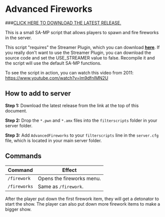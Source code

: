 # Advanced Fireworks

###[CLICK HERE TO DOWNLOAD THE LATEST RELEASE.](https://github.com/Basssiiie/Advanced-Fireworks/releases)

This is a small SA-MP script that allows players to spawn and fire fireworks in the server.

This script "requires" the Streamer Plugin, which you can download **[here](http://forum.sa-mp.com/showthread.php?t=102865)**. If you really don't want to use the Streamer Plugin, you can download the source code and set the USE_STREAMER value to false. Recompile it and the script will use the default SA-MP functions. 

To see the script in action, you can watch this video from 2011: https://www.youtube.com/watch?v=lm9dfnIMN2U

## How to add to server

**Step 1:** Download the latest release from the link at the top of this document.

**Step 2:** Drop the `*.pwn` and `*.amx` files into the `filterscripts` folder in your server folder.

**Step 3:** Add `AdvancedFireworks` to your `filterscripts` line in the `server.cfg` file, which is located in your main server folder.

## Commands
| Command | Effect |
| --- | --- |
| `/firework` | Opens the fireworks menu. |
| `/fireworks` | Same as `/firework`. |

After the player put down the first firework item, they will get a detonator to start the show. The player can also put down more firework items to make a bigger show.
